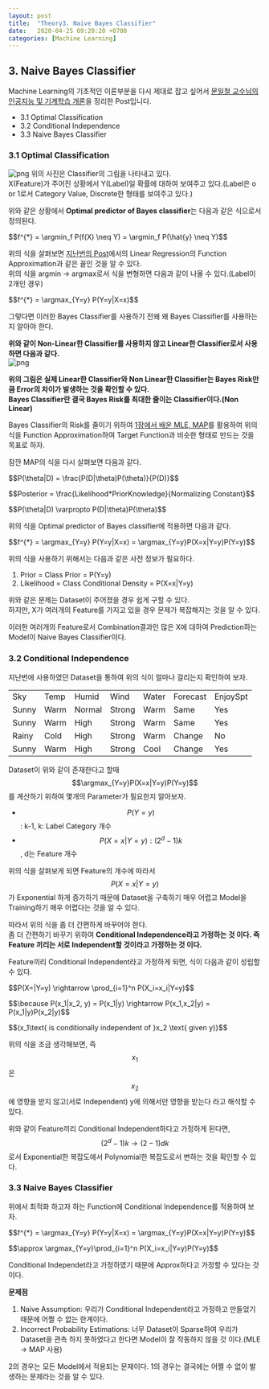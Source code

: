 ```yaml
---
layout: post
title:  "Theory3. Naive Bayes Classifier"
date:   2020-04-25 09:20:20 +0700
categories: [Machine Learning]
---
```


<script type="text/x-mathjax-config">
MathJax.Hub.Config({tex2jax: {inlineMath: [['$','$'], ['\\(','\\)']]}});
</script>
<script type="text/javascript" src="https://cdn.mathjax.org/mathjax/latest/MathJax.js?config=TeX-MML-AM_CHTML">
</script>

## 3. Naive Bayes Classifier
$$\newcommand{\argmin}{\mathop{\mathrm{argmin}}\limits}$$
$$\newcommand{\argmax}{\mathop{\mathrm{argmax}}\limits}$$
Machine Learning의 기초적인 이론부분을 다시 제대로 잡고 싶어서 <a href="https://kaist.edwith.org/machinelearning1_17/joinLectures/9738">문일철 교수님의 인공지능 및 기계학습 개론</a>을 정리한 Post입니다.

- 3.1 Optimal Classification 
- 3.2 Conditional Independence
- 3.3 Naive Bayes Classifier

### 3.1 Optimal Classification

![png](https://raw.githubusercontent.com/wjddyd66/wjddyd66.github.io/master/static/img/HandsOn/Theory/8.PNG)
위의 사진은 Classifier의 그림을 나타내고 있다.  
X(Feature)가 주어진 상황에서 Y(Label)일 확률에 대하여 보여주고 있다.(Label은 o or 1로서 Category Value, Discrete한 형태를 보여주고 있다.)

위와 같은 상황에서 **Optimal predictor of Bayes classifier**는 다음과 같은 식으로서 정의된다.

<p>$$f^{*} = \argmin_f P(f(X) \neq Y) = \argmin_f P(\hat{y} \neq Y)$$</p>

위의 식을 살펴보면 <a href="https://wjddyd66.github.io/machine%20learning/Theory(2)Fundamentals-of-Machine-Learning/#24-linear-regression">지난번의 Post</a>에서의 Linear Regression의 Function Approximation과 같은 꼴인 것을 알 수 있다.  
위의 식을 argmin -> argmax로서 식을 변형하면 다음과 같이 나올 수 있다.(Label이 2개인 경우)

<p>$$f^{*} = \argmax_{Y=y} P(Y=y|X=x)$$</p>

그렇다면 이러한 Bayes Classifier를 사용하기 전왜 왜 Bayes Classifier를 사용하는지 알아야 한다.  

**위와 같이 Non-Linear한 Classifier를 사용하지 않고 Linear한 Classifier로서 사용하면 다음과 같다.**  
![png](https://raw.githubusercontent.com/wjddyd66/wjddyd66.github.io/master/static/img/HandsOn/Theory/9.PNG)

**위의 그림은 실제 Linear한 Classifier와 Non Linear한 Classifier는 Bayes Risk만큼 Error의 차이가 발생하는 것을 확인할 수 있다.**  
**Bayes Classifier란 결국 Bayes Risk를 최대한 줄이는 Classifier이다.(Non Linear)**

Bayes Classifier의 Risk를 줄이기 위하여 <a href="https://wjddyd66.github.io/machine%20learning/Theory(1)Motivations-and-Basics/">1장에서 배운 MLE, MAP</a>를 활용하여 위의 식을 Function Approximation하여 Target Function과 비슷한 형태로 만드는 것을 목표로 하자.  

잠깐 MAP의 식을 다시 살펴보면 다음과 같다.
<p>$$P(\theta|D) = \frac{P(D|\theta)P(\theta)}{P(D)}$$</p>
<p>$$Posterior = \frac{Likelihood*PriorKnowledge}{Normalizing Constant}$$</p>
<p>$$P(\theta|D) \varpropto P(D|\theta)P(\theta)$$</p>

위의 식을 Optimal predictor of Bayes classifier에 적용하면 다음과 같다.
<p>$$f^{*} = \argmax_{Y=y} P(Y=y|X=x) = \argmax_{Y=y}P(X=x|Y=y)P(Y=y)$$</p>

위의 식을 사용하기 위해서는 다음과 같은 사전 정보가 필요하다.
1. Prior = Class Prior = P(Y=y)
2. Likelihood = Class Conditional Density = P(X=x|Y=y)

위와 같은 문제는 Dataset이 주어졌을 경우 쉽게 구할 수 있다.  
하지만, X가 여러개의 Feature를 가지고 있을 경우 문제가 복잡해지는 것을 알 수 있다.

이러한 여러개의 Feature로서 Combination결과인 많은 X에 대하여 Prediction하는 Model이 Naive Bayes Classifier이다.

### 3.2 Conditional Independence
지난번에 사용하였던 Dataset을 통하여 위의 식이 얼마나 걸리는지 확인하여 보자.

<table>
    <tr>
        <td>Sky</td><td>Temp</td><td>Humid</td><td>Wind</td><td>Water</td><td>Forecast</td><td>EnjoySpt</td>
    </tr>
    <tr>
        <td>Sunny</td><td>Warm</td><td>Normal</td><td>Strong</td><td>Warm</td><td>Same</td><td>Yes</td>
    </tr>
    <tr>
        <td>Sunny</td><td>Warm</td><td>High</td><td>Strong</td><td>Warm</td><td>Same</td><td>Yes</td>
    </tr>
    <tr>
        <td>Rainy</td><td>Cold</td><td>High</td><td>Strong</td><td>Warm</td><td>Change</td><td>No</td>
    </tr>
    <tr>
        <td>Sunny</td><td>Warm</td><td>High</td><td>Strong</td><td>Cool</td><td>Change</td><td>Yes</td>
    </tr>
</table>

Dataset이 위와 같이 존재한다고 할때 <span>$$\argmax_{Y=y}P(X=x|Y=y)P(Y=y)$$</span>를 계산하기 위하여 몇개의 Parameter가 필요한지 알아보자.

- <span>$$P(Y=y)$$</span>: k-1, k: Label Category 개수
- <span>$$P(X=x|Y=y): (2^d -1)k$$</span>, d는 Feature 개수

위의 식을 살펴보게 되면 Feature의 개수에 따라서 <span>$$P(X=x|Y=y)$$</span>가 Exponential 하게 증가하기 때문에 Dataset을 구축하기 매우 어렵고 Model을 Training하기 매우 어렵다는 것을 알 수 있다.  

따라서 위의 식을 좀 더 간편하게 바꾸어야 한다.  
좀 더 간편하기 바꾸기 위하여 **Conditional Independence라고 가정하는 것 이다. 즉 Feature 끼리는 서로 Independent할 것이라고 가정하는 것 이다.**  

Feature끼리 Conditional Independent라고 가정하게 되면, 식이 다음과 같이 성립할 수 있다.
<p>$$P(X=<x_1,x_2,...,x_n>|Y=y) \rightarrow \prod_{i=1}^n P(X_i=x_i|Y=y)$$</p>
<p>$$\because P(x_1|x_2, y) = P(x_1|y) \rightarrow P(x_1,x_2|y) = P(x_1|y)P(x_2|y)$$</p>
<p>$$(x_1\text{ is conditionally independent of }x_2 \text{ given y)}$$</p>

위의 식을 조금 생각해보면, 즉 <span>$$x_1$$</span>은 <span>$$x_2$$</span>에 영향을 받지 않고(서로 Independent) y에 의해서만 영향을 받는다 라고 해석할 수 있다.  


위와 같이 Feature끼리 Conditional Independent하다고 가정하게 된다면, <span>$$(2^d -1)k \rightarrow (2-1)dk$$</span>로서 Exponential한 복잡도에서 Polynomial한 복잡도로서 변하는 것을 확인할 수 있다.

### 3.3 Naive Bayes Classifier
위에서 최적화 하고자 하는 Function에 Conditional Independence를 적용하여 보자.  

<p>$$f^{*} = \argmax_{Y=y} P(Y=y|X=x) = \argmax_{Y=y}P(X=x|Y=y)P(Y=y)$$</p>
<p>$$\approx \argmax_{Y=y}\prod_{i=1}^n P(X_i=x_i|Y=y)P(Y=y)$$</p>

Conditional Independet라고 가정하였기 때문에 Approx하다고 가정할 수 있다는 것 이다.

**문제점**  
1. Naive Assumption: 우리가 Conditional Independent라고 가정하고 만들었기 때문에 어쩔 수 없는 한계이다.
2. Incorrect Probability Estimations: 너무 Dataset이 Sparse하여 우리가 Dataset을 관측 하지 못하였다고 한다면 Model이 잘 작동하지 않을 것 이다.(MLE -> MAP 사용)

2의 경우는 모든 Model에서 적용되는 문제이다. 1의 경우는 결국에는 어쩔 수 없이 발생하는 문제라는 것을 알 수 있다.
